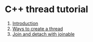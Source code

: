 # C++ thread tutorial

1. [Introduction](https://www.youtube.com/watch?v=TPVH_coGAQs&list=PLk6CEY9XxSIAeK-EAh3hB4fgNvYkYmghp)
2. [Ways to create a thread](https://www.youtube.com/watch?v=hCvc9y39RDw&list=PLk6CEY9XxSIAeK-EAh3hB4fgNvYkYmghp&index=2&ab_channel=CppNuts)
3. [Join and detach with joinable](https://www.youtube.com/watch?v=q3-5sDe6lzg&list=PLk6CEY9XxSIAeK-EAh3hB4fgNvYkYmghp&index=3&ab_channel=CppNuts)
